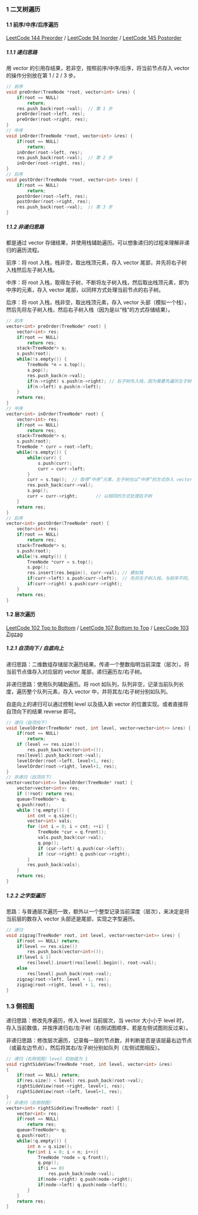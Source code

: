 ### 1 二叉树遍历

#### 1.1 前序/中序/后序遍历

[LeetCode 144 Preorder](https://leetcode.com/problems/binary-tree-preorder-traversal/description/) / [LeetCode 94 Inorder](https://leetcode.com/problems/binary-tree-inorder-traversal/description/) / [LeetCode 145 Postorder](https://leetcode.com/problems/binary-tree-postorder-traversal/description/)

##### 1.1.1 递归思路

用 vector 的引用存结果，若非空，按照前序/中序/后序，将当前节点存入 vector 的操作分别放在第 1 / 2 / 3 步。

```c++
// 前序
void preOrder(TreeNode *root, vector<int> &res) {
    if(root == NULL)
        return;
    res.push_back(root->val);  // 第 1 步
    preOrder(root->left, res);
    preOrder(root->right, res);
}
// 中序
void inOrder(TreeNode *root, vector<int> &res) {
    if(root == NULL)
        return;
    inOrder(root->left, res);
    res.push_back(root->val);  // 第 2 步
    inOrder(root->right, res);
}
// 后序
void postOrder(TreeNode *root, vector<int> &res) {
    if(root == NULL)
        return;
    postOrder(root->left, res);
    postOrder(root->right, res);
    res.push_back(root->val);  // 第 3 步
}
```

##### 1.1.2 非递归思路

都是通过 vector 存储结果，并使用栈辅助遍历。可以想象递归的过程来理解非递归的遍历流程。

前序：将 root 入栈，栈非空，取出栈顶元素，存入 vector 尾部，并先将右子树入栈然后左子树入栈。

中序：将 root 入栈，取得左子树，不断将左子树入栈，然后取出栈顶元素，即为中序的元素，存入 vector 尾部，以同样方式处理当前节点的右子树。

后序：将 root 入栈，栈非空，取出栈顶元素，存入 vector 头部（模拟一个栈），然后先将左子树入栈，然后右子树入栈（因为是以“栈”的方式存储结果）。

```c++
// 前序
vector<int> preOrder(TreeNode* root) {
    vector<int> res;
    if(root == NULL)
        return res;
    stack<TreeNode*> s;
    s.push(root);
    while(!s.empty()) {
        TreeNode *n = s.top();
        s.pop();
        res.push_back(n->val);
        if(n->right) s.push(n->right); // 右子树先入栈，因为需要先遍历左子树
        if(n->left) s.push(n->left);
    }
    return res;
}
// 中序
vector<int> inOrder(TreeNode* root) {
    vector<int> res;
    if(root == NULL)
        return res;
    stack<TreeNode*> s;
    s.push(root);
    TreeNode * curr = root->left;
    while(!s.empty()) {
        while(curr) {
            s.push(curr);
            curr = curr->left;
        }
        curr = s.top();  // 取得“中序”元素，左子树也以“中序”的方式存入 vector 中
        res.push_back(curr->val);  
        s.pop();
        curr = curr->right;       // 以相同的方式处理右子树
    }
    return res;
}
// 后序
vector<int> postOrder(TreeNode* root) {
    vector<int> res;
    if(root == NULL)
        return res;
    stack<TreeNode*> s;
    s.push(root);        
    while(!s.empty()) {
        TreeNode *curr = s.top();
        s.pop();
        res.insert(res.begin(), curr->val); // 模拟栈
        if(curr->left) s.push(curr->left);  // 先将左子树入栈，与前序不同。
        if(curr->right) s.push(curr->right);
    }
    return res;
}
```

#### 1.2 层次遍历

[LeetCode 102 Top to Bottom](https://leetcode.com/problems/binary-tree-level-order-traversal/description/) / [LeetCode 107 Bottom to Top](https://leetcode.com/problems/binary-tree-level-order-traversal-ii/description/) / [LeecCode 103 Zigzag](https://leetcode.com/problems/binary-tree-zigzag-level-order-traversal/submissions/1)

##### 1.2.1 自顶向下 / 自底向上

递归思路：二维数组存储层次遍历结果。传递一个整数指明当前深度（层次）。将当前节点值存入对应层的 vector 尾部，递归遍历左/右子树。

非递归思路：使用队列辅助遍历。将 root 如队列，队列非空，记录当前队列长度，遍历整个队列元素，存入 vector 中，并将其左/右子树分别如队列。

自底向上的递归可以通过控制 level 以及插入新 vector 的位置实现。或者直接将自顶向下的结果 reverse 即可。

```c++
// 递归（自顶向下）
void levelOrder(TreeNode* root, int level, vector<vector<int>> &res) {
    if(root == NULL)
        return;
    if (level == res.size())
        res.push_back(vector<int>());
    res[level].push_back(root->val);
    levelOrder(root->left, level+1, res);
    levelOrder(root->right, level+1, res);
}
// 非递归（自顶向下）
vector<vector<int>> levelOrder(TreeNode* root) {
    vector<vector<int>> res;
    if (!root) return res;
    queue<TreeNode*> q;
    q.push(root);
    while (!q.empty()) {
        int cnt = q.size();
        vector<int> vals;
        for (int i = 0; i < cnt; ++i) {
            TreeNode *cur = q.front();
            vals.push_back(cur->val);
            q.pop();
            if (cur->left) q.push(cur->left);
            if (cur->right) q.push(cur->right);
        }
        res.push_back(vals);
    }
    return res;
}
```

##### 1.2.2 之字型遍历

思路：与普通层次遍历一致，额外以一个整型记录当前深度（层次），来决定是将当前层的数存入 vector 头部还是尾部，实现之字型遍历。

```c++
// 递归
void zigzag(TreeNode* root, int level, vector<vector<int>> &res) {
    if(root == NULL) return;
    if(level == res.size())
        res.push_back(vector<int>());
    if(level & 1)
        res[level].insert(res[level].begin(), root->val);
    else
        res[level].push_back(root->val);
    zigzag(root->left, level + 1, res);
    zigzag(root->right, level + 1, res);
}
```

### 1.3 侧视图

递归思路：修改先序遍历，传入 level 当前层次，当 vector 大小小于 level 时，存入当前数值，并按序递归右/左子树（右侧试图顺序，若是左侧试图则反过来）。

非递归思路：修改层次遍历，记录每一层的节点数，并判断是否是该层最右边节点（或最左边节点），然后将其右/左子树分别如队列（左侧试图相反）。

```c++
// 递归（右侧视图）level 初始值为 1
void rightSideView(TreeNode *root, int level, vector<int> &res)
{
    if(root == NULL) return;
    if(res.size() < level) res.push_back(root->val);
    rightSideView(root->right, level+1, res);
    rightSideView(root->left, level+1, res);
}
// 非递归（右侧视图）
vector<int> rightSideView(TreeNode* root) {
    vector<int> res;
    if(root == NULL)
        return res;
    queue<TreeNode*> q;
    q.push(root);
    while(!q.empty()) {
        int n = q.size();
        for(int i = 0; i < n; i++){
            TreeNode *node = q.front();
            q.pop();
            if(i == 0)
                res.push_back(node->val);
            if(node->right) q.push(node->right);
            if(node->left) q.push(node->left);
        }
    }
    return res;
}
```


